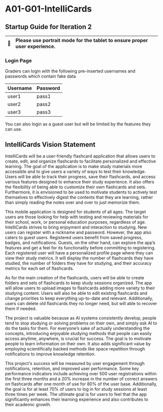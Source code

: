 # A01-G01-IntelliCards

## Startup Guide for Iteration 2

| :memo:        | Please use portrait mode for the tablet to ensure proper user experience.       |
|---------------|:------------------------|

### Login Page

Graders can login with the following pre-inserted usernames and passwords which contain fake data

| Username | Password |
|----------|----------|
| user1    | pass1    |
| user2    | pass2    |
| user3    | pass3    |

You can also login as a guest user but will be limited by the features they can use.

## IntelliCards Vision Statement

IntelliCards will be a user-friendly flashcard application that allows users to create, edit, and organize flashcards to facilitate personalized and effective learning. The goal of the application is to make study materials more accessible and to give users a variety of ways to test their knowledge. Users will be able to track their progress, save their flashcards, and access various features designed to enhance their study experience. It also offers the flexibility of being able to customize their own flashcards and sets. Furthermore, it is envisioned to be used to motivate students to actively test themselves to effectively digest the contents that they are learning, rather than simply reading the notes over and over to just memorize them.

This mobile application is designed for students of all ages. The target users are those looking for help with testing and reviewing materials for their school, work, or personal education purposes, regardless of age. IntelliCards strives to bring enjoyment and interaction to studying. New users can register with a nickname and password. However, the app also caters to guest users. Registered users benefit from saved progress, badges, and notifications. Guests, on the other hand, can explore the app’s features and get a feel for its functionality before committing to registering. Each registered user will have a personalized profile page where they can view their study metrics. It will display the number of flashcards they have studied, the number of folders they have for studying, and their accuracy metrics for each set of flashcards.

As for the main creation of the flashcards, users will be able to create folders and sets of flashcards to keep study sessions organized. The app will allow users to upload images to flashcards adding more variety to their studying content. Users will also be able to edit existing flashcards and change priorities to keep everything up-to-date and relevant. Additionally, users can delete old flashcards they no longer need, but will able to recover them if needed.

The project is valuable because as AI systems consistently develop, people tend to stop studying or solving problems on their own, and simply ask AI to do the tasks for them. For everyone’s sake of actually understanding the concepts, introducing enjoyable studying methods that people can easily access anytime, anywhere, is crucial for success. The goal is to motivate people to learn information on their own. It also adds significant value by employing scientifically backed methods like space repetition through notifications to improve knowledge retention. 

This project's success will be measured by user engagement through notifications, retention, and improved user performance. Some key performance indicators include achieving over 500 user registrations within the first three months and a 20% increase in the number of correct answers on flashcards after one month of use for 80% of the user base. Additionally, the goal is for at least 70% of users to log in for study sessions at least three times per week. The ultimate goal is for users to feel that the app significantly enhances their learning experience and also contributes to their academic growth.